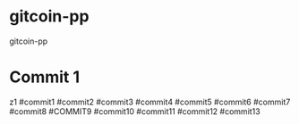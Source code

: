 # gitcoin-pp
gitcoin-pp
# Commit 1
z1
#commit1
#commit2
#commit3
#commit4
#commit5
#commit6
#commit7
#commit8
#COMMIT9
#commit10
#commit11
#commit12
#commit13
